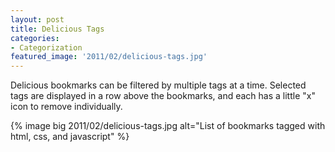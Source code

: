 ```yaml
---
layout: post
title: Delicious Tags
categories:
- Categorization
featured_image: '2011/02/delicious-tags.jpg'
---
```

Delicious bookmarks can be filtered by multiple tags at a time. Selected tags are displayed in a row above the bookmarks, and each has a little "x" icon to remove individually.

{% image big 2011/02/delicious-tags.jpg alt="List of bookmarks tagged with html, css, and javascript" %}